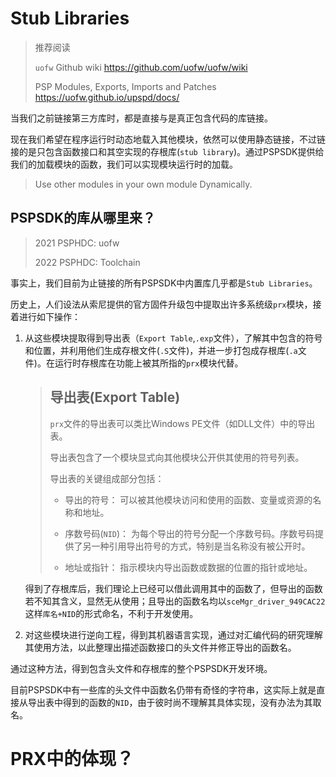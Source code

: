 # Stub Libraries
> 推荐阅读
>
> `uofw` Github wiki https://github.com/uofw/uofw/wiki
>
> PSP Modules, Exports, Imports and Patches https://uofw.github.io/upspd/docs/

当我们之前链接第三方库时，都是直接与是真正包含代码的库链接。

现在我们希望在程序运行时动态地载入其他模块，依然可以使用静态链接，不过链接的是只包含函数接口和其空实现的存根库(`stub library`)。通过PSPSDK提供给我们的加载模块的函数，我们可以实现模块运行时的加载。

> Use other modules in your own module Dynamically.

## PSPSDK的库从哪里来？

> 2021 PSPHDC: uofw
>
> 2022 PSPHDC: Toolchain

事实上，我们目前为止链接的所有PSPSDK中内置库几乎都是`Stub Libraries`。

历史上，人们设法从索尼提供的官方固件升级包中提取出许多系统级`prx`模块，接着进行如下操作：

1. 从这些模块提取得到导出表（`Export Table`,`.exp`文件），了解其中包含的符号和位置，并利用他们生成存根文件(`.S`文件)，并进一步打包成存根库(`.a`文件)。在运行时存根库在功能上被其所指的`prx`模块代替。
    > ## 导出表(Export Table)
    > `prx`文件的导出表可以类比Windows PE文件（如DLL文件）中的导出表。
    >
    >导出表包含了一个模块显式向其他模块公开供其使用的符号列表。
    >
    >导出表的关键组成部分包括：
    >
    >+ 导出的符号： 可以被其他模块访问和使用的函数、变量或资源的名称和地址。
    >
    >+ 序数号码(`NID`)： 为每个导出的符号分配一个序数号码。序数号码提供了另一种引用导出符号的方式，特别是当名称没有被公开时。
    >
    >+ 地址或指针： 指示模块内导出函数或数据的位置的指针或地址。

     得到了存根库后，我们理论上已经可以借此调用其中的函数了，但导出的函数若不知其含义，显然无从使用；且导出的函数名均以`sceMgr_driver_949CAC22`这样`库名+NID`的形式命名，不利于开发使用。

2. 对这些模块进行逆向工程，得到其机器语言实现，通过对汇编代码的研究理解其使用方法，以此整理出描述函数接口的头文件并修正导出的函数名。

通过这种方法，得到包含头文件和存根库的整个PSPSDK开发环境。

目前PSPSDK中有一些库的头文件中函数名仍带有奇怪的字符串，这实际上就是直接从导出表中得到的函数的`NID`，由于彼时尚不理解其具体实现，没有办法为其取名。

# PRX中的体现？
